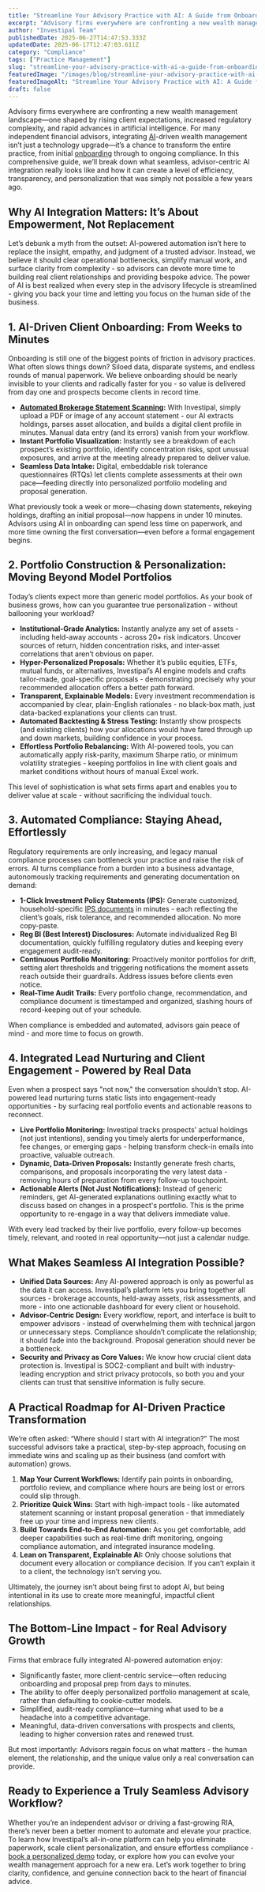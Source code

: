 ```yaml
---
title: "Streamline Your Advisory Practice with AI: A Guide from Onboarding to Compliance"
excerpt: "Advisory firms everywhere are confronting a new wealth management landscape-one shaped by rising client expectations, increased regulatory complexity, and rapid advances in artificial intelligence."
author: "Investipal Team"
publishedDate: 2025-06-27T14:47:53.333Z
updatedDate: 2025-06-17T12:47:03.611Z
category: "Compliance"
tags: ["Practice Management"]
slug: "streamline-your-advisory-practice-with-ai-a-guide-from-onboarding-to-compliance"
featuredImage: "/images/blog/streamline-your-advisory-practice-with-ai-a-guide-from-onboarding-to-compliance__685163beafe9cc302a1219ba_How_20Technology_20is_20Revolutionizing_20Financial_20Advisory_20Firms_20in_202025_20_19_.png"
featuredImageAlt: "Streamline Your Advisory Practice with AI: A Guide from Onboarding to Compliance"
draft: false
---
```

<p id="">Advisory firms everywhere are confronting a new wealth management landscape—one shaped by rising client expectations, increased regulatory complexity, and rapid advances in artificial intelligence. For many independent financial advisors, integrating <a href="/blog/tag/ai">AI</a>-driven wealth management isn’t just a technology upgrade—it’s a chance to transform the entire practice, from initial <a href="/blog/category/onboarding">onboarding</a> through to ongoing compliance. In this comprehensive guide, we’ll break down what seamless, advisor-centric AI integration really looks like and how it can create a level of efficiency, transparency, and personalization that was simply not possible a few years ago.</p><h2 id="">Why AI Integration Matters: It’s About Empowerment, Not Replacement</h2><p id="">Let’s debunk a myth from the outset: AI-powered automation isn’t here to replace the insight, empathy, and judgment of a trusted advisor. Instead, we believe it should clear operational bottlenecks, simplify manual work, and surface clarity from complexity - so advisors can devote more time to building real client relationships and providing bespoke advice. The power of AI is best realized when every step in the advisory lifecycle is streamlined - giving you back your time and letting you focus on the human side of the business.</p><h2 id="">1. AI-Driven Client Onboarding: From Weeks to Minutes</h2><p id="">Onboarding is still one of the biggest points of friction in advisory practices. What often slows things down? Siloed data, disparate systems, and endless rounds of manual paperwork. We believe onboarding should be nearly invisible to your clients and radically faster for you - so value is delivered from day one and prospects become clients in record time.</p><ul id=""><li id=""><a href="/blog/how-to-analyze-client-brokerage-statements-faster-with-ai"><strong id="">Automated Brokerage Statement Scanning</strong></a><strong id="">:</strong> With Investipal, simply upload a PDF or image of any account statement - our AI extracts holdings, parses asset allocation, and builds a digital client profile in minutes. Manual data entry (and its errors) vanish from your workflow.</li><li id=""><strong id="">Instant Portfolio Visualization:</strong> Instantly see a breakdown of each prospect’s existing portfolio, identify concentration risks, spot unusual exposures, and arrive at the meeting already prepared to deliver value.</li><li id=""><strong id="">Seamless Data Intake:</strong> Digital, embeddable risk tolerance questionnaires (RTQs) let clients complete assessments at their own pace—feeding directly into personalized portfolio modeling and proposal generation.</li></ul><p id="">What previously took a week or more—chasing down statements, rekeying holdings, drafting an initial proposal—now happens in under 10 minutes. Advisors using AI in onboarding can spend less time on paperwork, and more time owning the first conversation—even before a formal engagement begins.</p><h2 id="">2. Portfolio Construction &amp; Personalization: Moving Beyond Model Portfolios</h2><p id="">Today’s clients expect more than generic model portfolios. As your book of business grows, how can you guarantee true personalization - without ballooning your workload?</p><ul id=""><li id=""><strong id="">Institutional-Grade Analytics:</strong> Instantly analyze any set of assets - including held-away accounts - across 20+ risk indicators. Uncover sources of return, hidden concentration risks, and inter-asset correlations that aren’t obvious on paper.</li><li id=""><strong id="">Hyper-Personalized Proposals:</strong> Whether it’s public equities, ETFs, mutual funds, or alternatives, Investipal’s AI engine models and crafts tailor-made, goal-specific proposals - demonstrating precisely why your recommended allocation offers a better path forward.</li><li id=""><strong id="">Transparent, Explainable Models:</strong> Every investment recommendation is accompanied by clear, plain-English rationales - no black-box math, just data-backed explanations your clients can trust.</li><li id=""><strong id="">Automated Backtesting &amp; Stress Testing:</strong> Instantly show prospects (and existing clients) how your allocations would have fared through up and down markets, building confidence in your process.</li><li id=""><strong id="">Effortless Portfolio Rebalancing:</strong> With AI-powered tools, you can automatically apply risk-parity, maximum Sharpe ratio, or minimum volatility strategies - keeping portfolios in line with client goals and market conditions without hours of manual Excel work.</li></ul><p id="">This level of sophistication is what sets firms apart and enables you to deliver value at scale - without sacrificing the individual touch.</p><h2 id="">3. Automated Compliance: Staying Ahead, Effortlessly</h2><p id="">Regulatory requirements are only increasing, and legacy manual compliance processes can bottleneck your practice and raise the risk of errors. AI turns compliance from a burden into a business advantage, autonomously tracking requirements and generating documentation on demand:</p><ul id=""><li id=""><strong id="">1-Click Investment Policy Statements (IPS):</strong> Generate customized, household-specific <a href="/features/investment-policy-statements">IPS documents</a> in minutes - each reflecting the client’s goals, risk tolerance, and recommended allocation. No more copy-paste.</li><li id=""><strong id="">Reg BI (Best Interest) Disclosures:</strong> Automate individualized Reg BI documentation, quickly fulfilling regulatory duties and keeping every engagement audit-ready.</li><li id=""><strong id="">Continuous Portfolio Monitoring:</strong> Proactively monitor portfolios for drift, setting alert thresholds and triggering notifications the moment assets reach outside their guardrails. Address issues before clients even notice.</li><li id=""><strong id="">Real-Time Audit Trails:</strong> Every portfolio change, recommendation, and compliance document is timestamped and organized, slashing hours of record-keeping out of your schedule.</li></ul><p id="">When compliance is embedded and automated, advisors gain peace of mind - and more time to focus on growth.</p><h2 id="">4. Integrated Lead Nurturing and Client Engagement - Powered by Real Data</h2><p id="">Even when a prospect says "not now," the conversation shouldn’t stop. AI-powered lead nurturing turns static lists into engagement-ready opportunities - by surfacing real portfolio events and actionable reasons to reconnect.</p><ul id=""><li id=""><strong id="">Live Portfolio Monitoring:</strong> Investipal tracks prospects’ actual holdings (not just intentions), sending you timely alerts for underperformance, fee changes, or emerging gaps - helping transform check-in emails into proactive, valuable outreach.</li><li id=""><strong id="">Dynamic, Data-Driven Proposals:</strong> Instantly generate fresh charts, comparisons, and proposals incorporating the very latest data - removing hours of preparation from every follow-up touchpoint.</li><li id=""><strong id="">Actionable Alerts (Not Just Notifications):</strong> Instead of generic reminders, get AI-generated explanations outlining exactly what to discuss based on changes in a prospect's portfolio. This is the prime opportunity to re-engage in a way that delivers immediate value.</li></ul><p id="">With every lead tracked by their live portfolio, every follow-up becomes timely, relevant, and rooted in real opportunity—not just a calendar nudge.</p><h2 id="">What Makes Seamless AI Integration Possible?</h2><ul id=""><li id=""><strong id="">Unified Data Sources:</strong> Any AI-powered approach is only as powerful as the data it can access. Investipal’s platform lets you bring together all sources - brokerage accounts, held-away assets, risk assessments, and more - into one actionable dashboard for every client or household.</li><li id=""><strong id="">Advisor-Centric Design:</strong> Every workflow, report, and interface is built to empower advisors - instead of overwhelming them with technical jargon or unnecessary steps. Compliance shouldn’t complicate the relationship; it should fade into the background. Proposal generation should never be a bottleneck.</li><li id=""><strong id="">Security and Privacy as Core Values:</strong> We know how crucial client data protection is. Investipal is SOC2-compliant and built with industry-leading encryption and strict privacy protocols, so both you and your clients can trust that sensitive information is fully secure.</li></ul><h2 id="">A Practical Roadmap for AI-Driven Practice Transformation</h2><p id="">We’re often asked: “Where should I start with AI integration?” The most successful advisors take a practical, step-by-step approach, focusing on immediate wins and scaling up as their business (and comfort with automation) grows.</p><ol id=""><li id=""><strong id="">Map Your Current Workflows:</strong> Identify pain points in onboarding, portfolio review, and compliance where hours are being lost or errors could slip through.</li><li id=""><strong id="">Prioritize Quick Wins:</strong> Start with high-impact tools - like automated statement scanning or instant proposal generation - that immediately free up your time and impress new clients.</li><li id=""><strong id="">Build Towards End-to-End Automation:</strong> As you get comfortable, add deeper capabilities such as real-time drift monitoring, ongoing compliance automation, and integrated insurance modeling.</li><li id=""><strong id="">Lean on Transparent, Explainable AI:</strong> Only choose solutions that document every allocation or compliance decision. If you can’t explain it to a client, the technology isn’t serving you.</li></ol><p id="">Ultimately, the journey isn't about being first to adopt AI, but being intentional in its use to create more meaningful, impactful client relationships.</p><h2 id="">The Bottom-Line Impact - for Real Advisory Growth</h2><p id="">Firms that embrace fully integrated AI-powered automation enjoy:</p><ul id=""><li id="">Significantly faster, more client-centric service—often reducing onboarding and proposal prep from days to minutes.</li><li id="">The ability to offer deeply personalized portfolio management at scale, rather than defaulting to cookie-cutter models.</li><li id="">Simplified, audit-ready compliance—turning what used to be a headache into a competitive advantage.</li><li id="">Meaningful, data-driven conversations with prospects and clients, leading to higher conversion rates and renewed trust.</li></ul><p id="">But most importantly: Advisors regain focus on what matters - the human element, the relationship, and the unique value only a real conversation can provide.</p><h2 id="">Ready to Experience a Truly Seamless Advisory Workflow?</h2><p id="">Whether you’re an independent advisor or driving a fast-growing RIA, there’s never been a better moment to automate and elevate your practice. To learn how Investipal’s all-in-one platform can help you eliminate paperwork, scale client personalization, and ensure effortless compliance - <a href="/book-a-demo" target="_blank">book a personalized demo</a> today, or explore how you can evolve your wealth management approach for a new era. Let’s work together to bring clarity, confidence, and genuine connection back to the heart of financial advice.</p>
